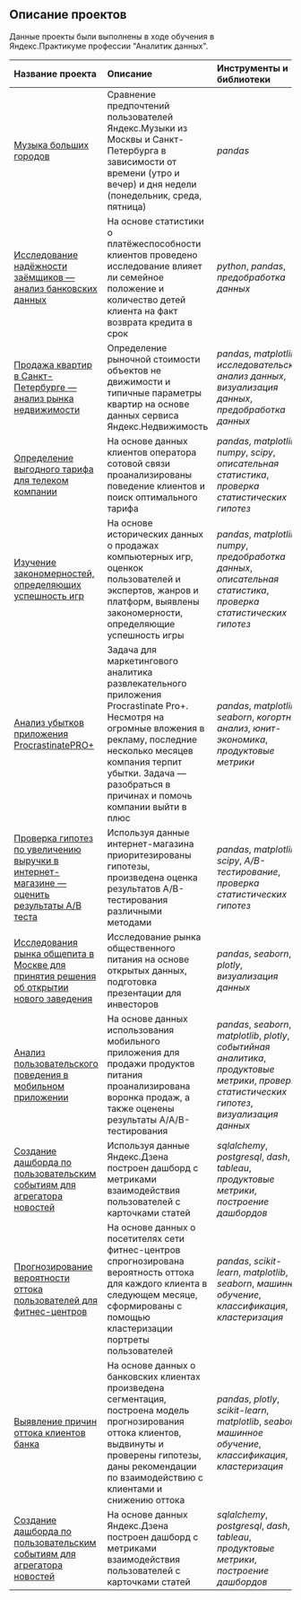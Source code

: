 ## Описание проектов 

Данные проекты были выполнены в ходе обучения в Яндекс.Практикуме профессии "Аналитик данных".

| Название проекта | Описание | Инструменты и библиотеки | 
| :---------------------- | :---------------------- | :---------------------- |
| [Музыка больших городов](big_cities_music) | Сравнение предпочтений пользователей Яндекс.Музыки из Москвы и Санкт-Петербурга в зависимости от времени (утро и вечер) и дня недели (понедельник, среда, пятница)| *pandas* |
| [Исследование надёжности заёмщиков — анализ банковских данных](bank_scoring) | На основе статистики о платёжеспособности клиентов проведено исследование влияет ли семейное положение и количество детей клиента на факт возврата кредита в срок| *python*, *pandas*, *предобработка данных* |
| [Продажа квартир в Санкт-Петербурге — анализ рынка недвижимости](real_estate) | Определение рыночной стоимости объектов не движимости и типичные параметры квартир на основе данных сервиса Яндекс.Недвижимость| *pandas*, *matplotlib*, *исследовательский анализ данных*, *визуализация данных*, *предобработка данных* |
| [Определение выгодного тарифа для телеком компании](mobile_tarrifs) | На основе данных клиентов оператора сотовой связи проанализированы поведение клиентов и поиск оптимального тарифа| *pandas*, *matplotlib*, *numpy*, *scipy*, *описательная статистика*, *проверка статистических гипотез* |
| [Изучение закономерностей, определяющих успешность игр](games) | На основе исторических данных о продажах компьютерных игр, оценкок пользователей и экспертов, жанров и платформ, выявлены закономерности, определяющие успешность игры | *pandas*, *matplotlib*, *numpy*, *предобработка данных*, *описательная статистика*, *проверка статистических гипотез* |
| [Анализ убытков приложения ProcrastinatePRO+](marketing_payback) | Задача для маркетингового аналитика развлекательного приложения Procrastinate Pro+. Несмотря на огромные вложения в рекламу, последние несколько месяцев компания терпит убытки. Задача — разобраться в причинах и помочь компании выйти в плюс| *pandas*, *matplotlib*, *seaborn*, *когортный анализ*, *юнит-экономика*, *продуктовые метрики* |
| [Проверка гипотез по увеличению выручки в интернет-магазине — оценить результаты A/B теста](ab_testing) | Используя данные интернет-магазина приоритезированы гипотезы, произведена оценка результатов A/B-тестирования различными методами| *pandas*, *matplotlib*, *scipy*, *A/B-тестирование*, *проверка статистических гипотез* |
| [Исследования рынка общепита в Москве для принятия решения об открытии нового заведения](restaurants) | Исследование рынка общественного питания на основе открытых данных, подготовка презентации для инвесторов| *pandas*, *seaborn*, *plotly*, *визуализация данных* |
| [Анализ пользовательского поведения в мобильном приложении](mobile_app) | На основе данных использования мобильного приложения для продажи продуктов питания проанализирована воронка продаж, а также оценены результаты A/A/B-тестирования | *pandas*, *seaborn*, *matplotlib*, *plotly*, *событийная аналитика*, *продуктовые метрики*, *проверка статистических гипотез*, *визуализация данных* |
| [Создание дашборда по пользовательским событиям для агрегатора новостей](dashboard) | Используя данные Яндекс.Дзена построен дашборд с метриками взаимодействия пользователей с карточками статей | *sqlalchemy*, *postgresql*, *dash*, *tableau*, *продуктовые метрики*, *построение дашбордов* |
| [Прогнозирование вероятности оттока пользователей для фитнес-центров](fitness_center) | На основе данных о посетителях сети фитнес-центров спрогнозирована вероятность оттока для каждого клиента в следующем месяце, сформированы с помощью кластеризации портреты пользователей | *pandas*, *scikit-learn*, *matplotlib*, *seaborn*, *машинное обучение*, *классификация*, *кластеризация* |
| [Выявление причин оттока клиентов банка](bank_clients_segmentation) | На основе данных о банковских клиентах произведена сегментация, построена модель прогнозирования оттока клиентов, выдвинуты и проверены гипотезы, даны рекомендации по взаимодействию с клиентами и снижению оттока | *pandas*, *plotly*, *scikit-learn*, *matplotlib*, *seaborn*, *машинное обучение*, *классификация*, *кластеризация* |
| [Создание дашборда по пользовательским событиям для агрегатора новостей](dashboard) | На основе данных Яндекс.Дзена построен дашборд с метриками взаимодействия пользователей с карточками статей | *sqlalchemy*, *postgresql*, *dash*, *tableau*, *продуктовые метрики*, *построение дашбордов* |


